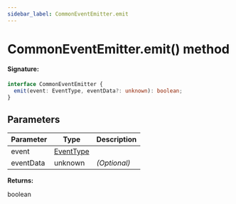```yaml
---
sidebar_label: CommonEventEmitter.emit
---
```


# CommonEventEmitter.emit() method

#### Signature:

```typescript
interface CommonEventEmitter {
  emit(event: EventType, eventData?: unknown): boolean;
}
```

## Parameters

| Parameter | Type                                  | Description       |
| --------- | ------------------------------------- | ----------------- |
| event     | [EventType](./puppeteer.eventtype.md) |                   |
| eventData | unknown                               | <i>(Optional)</i> |

**Returns:**

boolean
